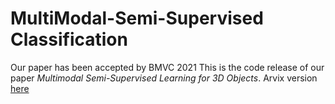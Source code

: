 # MultiModal-Semi-Supervised Classification

Our paper has been accepted by BMVC 2021
This is the code release of our paper *Multimodal Semi-Supervised Learning for 3D Objects*. Arvix version [here](https://arxiv.org/abs/2110.11601)

